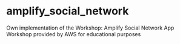 # amplify_social_network
Own implementation of the Workshop: Amplify Social Network App Workshop provided by AWS for educational purposes

